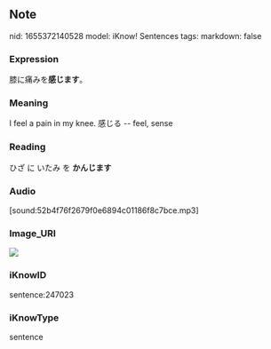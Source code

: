 ## Note
nid: 1655372140528
model: iKnow! Sentences
tags: 
markdown: false

### Expression
膝に痛みを<b>感じます</b>。

### Meaning
I feel a pain in my knee.
感じる -- feel, sense

### Reading
ひざ に いたみ を <b>かんじます</b>

### Audio
[sound:52b4f76f2679f0e6894c01186f8c7bce.mp3]

### Image_URI
<img src="0eb8c869130c97bbb4181c4c84aad29e.jpg">

### iKnowID
sentence:247023

### iKnowType
sentence
